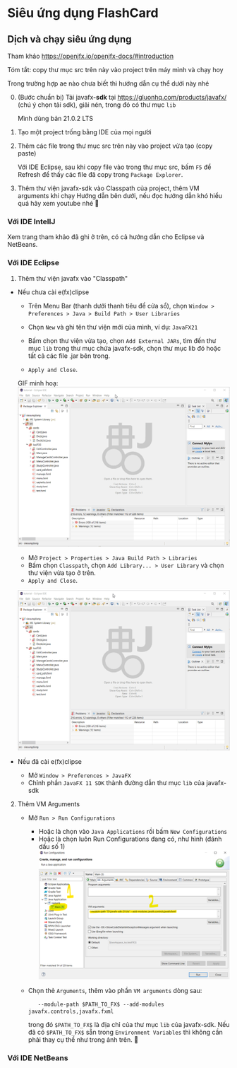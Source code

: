 # Siêu ứng dụng FlashCard
## Dịch và chạy siêu ứng dụng

Tham khảo https://openjfx.io/openjfx-docs/#introduction

Tóm tắt: copy thư mục src trên này vào project trên máy mình và chạy hoy

Trong trường hợp ae nào chưa biết thì hướng dẫn cụ thể dưới này nhé

0. (Bước chuẩn bị) Tải javafx-**sdk** tại https://gluonhq.com/products/javafx/ (chú ý chọn tải sdk), giải nén, trong đó có thư mục `lib`

    Mình dùng bản 21.0.2 LTS

2. Tạo một project trống bằng IDE của mọi người

3. Thêm các file trong thư mục src trên này vào project vừa tạo (copy paste)

    Với IDE Eclipse, sau khi copy file vào trong thư mục src, bấm `F5` để Refresh để thấy các file đã copy trong `Package Explorer`.

5. Thêm thư viện javafx-sdk vào Classpath của project, thêm VM arguments khi chạy 
    Hướng dẫn bên dưới, nếu đọc hướng dẫn khó hiểu quá hãy xem youtube nhé 🥺

### Với IDE IntellJ
Xem trang tham khảo đã ghi ở trên, có cả hướng dẫn cho Eclipse và NetBeans.

### Với IDE Eclipse
1. Thêm thư viện javafx vào "Classpath"

* Nếu chưa cài e(fx)clipse
    * Trên Menu Bar (thanh dưới thanh tiêu đề cửa sổ), chọn `Window > Preferences > Java > Build Path > User Libraries`
   
    * Chọn `New` và ghi tên thư viện mới của mình, ví dụ: `JavaFX21`
    * Bấm chọn thư viện vừa tạo, chọn `Add External JARs`, tìm đến thư mục `lib` trong thư mục chứa javafx-sdk, chọn thư mục lib đó hoặc tất cả các file .jar bên trong.
    * `Apply and Close`.
    
    GIF minh hoạ:
    ![alt text](mymd/eclipse_kw0VQAemoL.gif)

    * Mở `Project > Properties > Java Build Path > Libraries`
    * Bấm chọn `Classpath`, chọn `Add Library... > User Library` và chọn thư viện vừa tạo ở trên.
    * `Apply and Close`.

    ![alt text](mymd/eclipse_7ZiJ5Ybc6W.gif)

* Nếu đã cài e(fx)clipse
    * Mở `Window > Preferences > JavaFX`
    * Chỉnh phần `JavaFX 11 SDK` thành đường dẫn thư mục `lib` của javafx-sdk

2. Thêm VM Arguments
    * Mở `Run > Run Configurations`
        * Hoặc là chọn vào `Java Applications` rồi bấm `New Configurations`
        * Hoặc là chọn luôn Run Configurations đang có, như hình (đánh dấu số 1) 
        ![alt text](image.png)

    * Chọn thẻ `Arguments`, thêm vào phần `VM arguments` dòng sau:

             --module-path $PATH_TO_FX$ --add-modules javafx.controls,javafx.fxml

        trong đó `$PATH_TO_FX$` là địa chỉ của thư mục `lib` của javafx-sdk. Nếu đã có `$PATH_TO_FX$` sẵn trong `Environment Variables` thì không cần phải thay cụ thể như trong ảnh trên. 🤔

### Với IDE NetBeans
